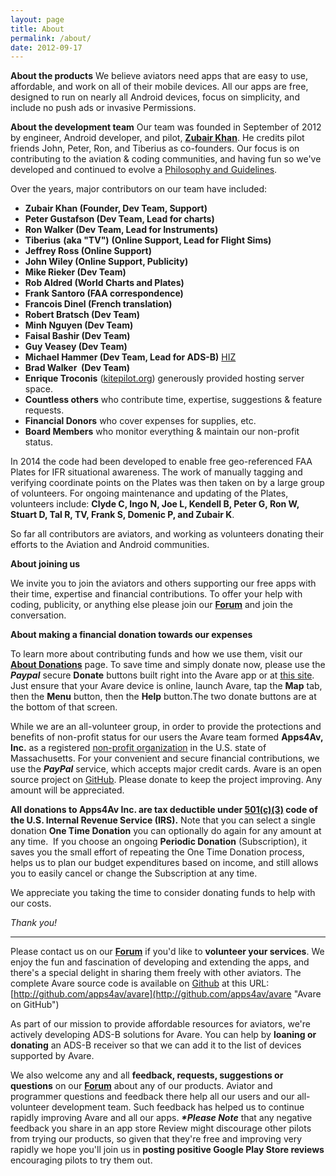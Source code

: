 ```yaml
---
layout: page
title: About
permalink: /about/
date: 2012-09-17
---
```


**About the products** We believe aviators need apps that are easy to
use, affordable, and work on all of their mobile devices. All our apps
are free, designed to run on nearly all Android devices, focus on
simplicity, and include no push ads or invasive Permissions.

**About the development team** Our team was founded in September of
2012 by engineer, Android developer, and pilot, **[Zubair Khan](http://zk4u.blogspot.com/ "Zubair's Blog")**.
He credits pilot friends John, Peter, Ron, and Tiberius as
co-founders. Our focus is on contributing to the aviation & coding
communities, and having fun so we've developed and continued to evolve
a [Philosophy and Guidelines](https://apps4av.net/site/about-2/philosophy/ "Philosophy").

Over the years, major contributors on our team have included:

- **Zubair Khan (Founder, Dev Team, Support)**
- **Peter Gustafson (Dev Team, Lead for charts)**
- **Ron Walker (Dev Team, Lead for Instruments)**
- **Tiberius** **(aka "TV")** **(Online Support, Lead for Flight Sims)**
- **Jeffrey Ross (Online Support)**
- **John Wiley **(Online Support, Publicity)****
- **Mike Rieker (Dev Team)**
- **Rob Aldred (World Charts and Plates)**
- **Frank Santoro (FAA correspondence)**
- **Francois Dinel (French translation)**
- **Robert Bratsch (Dev Team)**
- **Minh Nguyen **(Dev Team)****
- **Faisal Bashir **(Dev Team)****
- **Guy Veasey **(Dev Team)****
- **Michael Hammer (Dev Team, Lead for ADS-B)** [HIZ](https://hiz.ch/index.php/home/adsb-receiver "HIZ website")
- **Brad Walker  (Dev Team)**
- **Enrique Troconis** ([kitepilot.org](http://kitepilot.org/ "KitePilot.org Web Services")) generously provided hosting server space.
- **Countless others** who contribute time, expertise, suggestions & feature requests.
- **Financial Donors** who cover expenses for supplies, etc.
- **Board Members** who monitor everything & maintain our non-profit status.

In 2014 the code had been developed to enable free geo-referenced FAA
Plates for IFR situational awareness. The work of manually tagging and
verifying coordinate points on the Plates was then taken on by a large
group of volunteers. For ongoing maintenance and updating of the
Plates, volunteers include: **Clyde C, Ingo N, Joe L, Kendell B, Peter
G, Ron W, Stuart D, Tal R, TV, Frank S, Domenic P, and Zubair K**.

So far all contributors are aviators, and working as volunteers
donating their efforts to the Aviation and Android communities.

**About joining us**

We invite you to join the aviators and others supporting our free apps
with their time, expertise and financial contributions. To offer your
help with coding, publicity, or anything else please join our
[**Forum**](https://groups.google.com/d/forum/apps4av-forum "Apps4Av Forum on Google Groups") 
and join the conversation.

**About making a financial donation towards our expenses**

To learn more about contributing funds and how we use them, visit our
[**About Donations**](/donate.html "About Donations") page. To save
time and simply donate now, please use the **_Paypal_** secure
**Donate** buttons built right into the Avare app or at
[this site](/donate.html). Just ensure that your Avare device is online,
launch Avare, tap the **Map** tab, then the **Menu** button, then the
**Help** button.The two donate buttons are at the bottom of that
screen.

While we are an all-volunteer group, in order to provide the
protections and benefits of non-profit status for our users the Avare
team formed **Apps4Av, Inc.** as a registered 
[non-profit organization](http://corp.sec.state.ma.us/CorpWeb/CorpSearch/CorpSummary.aspx?FEIN=463956765 "Non-Profit Status") 
in the U.S. state of Massachusetts. For your convenient and secure
financial contributions, we use the _**PayPal**_ service, which
accepts major credit cards. Avare is an open source project on
[GitHub](http://github.com/apps4av/avare "Avare Source Code on Github"). 
Please donate to keep the project improving. Any amount will
be appreciated.

**All donations to Apps4Av Inc. are tax deductible under
[501(c)(3)](https://apps.irs.gov/app/eos/displayAll.do?dispatchMethod=displayAllInfo&Id=4887948&ein=463956765&country=US)
code of the U.S. Internal Revenue Service (IRS).** Note that you can
select a single donation **One Time Donation** you can optionally do
again for any amount at any time.  If you choose an ongoing **Periodic
Donation** (Subscription), it saves you the small effort of repeating
the One Time Donation process, helps us to plan our budget
expenditures based on income, and still allows you to easily cancel or
change the Subscription at any time.

We appreciate you taking the time to consider donating funds to help with our costs.

_Thank you!_

* * *

Please contact us on our
[**Forum**](https://groups.google.com/forum/#!forum/apps4av-forum) if
you'd like to **volunteer your services**. We enjoy the fun and
fascination of developing and extending the apps, and there's a
special delight in sharing them freely with other aviators. The
complete Avare source code is available on
[Github](https://github.com/about "About GitHub") at this URL:
[http://github.com/apps4av/avare](http://github.com/apps4av/avare "Avare on GitHub")


As part of our mission to provide affordable resources for aviators,
we're actively developing ADS-B solutions for Avare. You can help by
**loaning or donating** an ADS-B receiver so that we can add it to the
list of devices supported by Avare.

We also welcome any and all **feedback, requests, suggestions or
questions** on our
**[Forum](https://groups.google.com/forum/#!forum/apps4av-forum "Apps4Av Forum")**
about any of our products. Aviator and programmer questions and
feedback there help all our users and our all-volunteer development
team. Such feedback has helped us to continue rapidly improving Avare
and all our apps. _**\*Please Note**_ that any negative feedback you
share in an app store Review might discourage other pilots from trying
our products, so given that they're free and improving very rapidly we
hope you'll join us in **posting positive Google Play Store reviews**
encouraging pilots to try them out.
